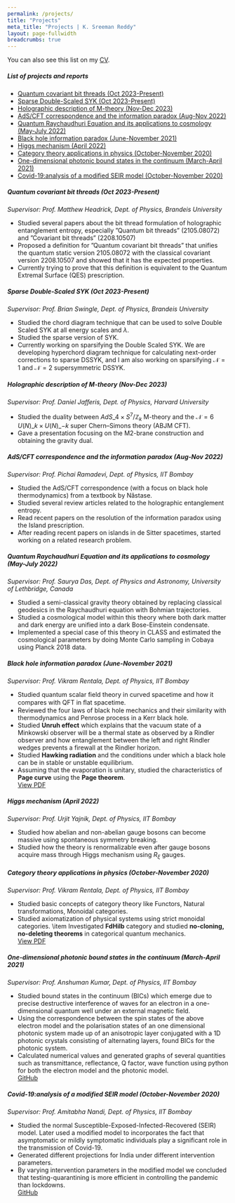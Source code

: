 ```yaml
---
permalink: /projects/
title: "Projects"
meta_title: "Projects | K. Sreeman Reddy"
layout: page-fullwidth
breadcrumbs: true
---
```

<script type="text/x-mathjax-config">
  MathJax.Hub.Config({
    tex2jax: {
      inlineMath: [ ['$','$'], ["\\(","\\)"] ],
      processEscapes: true
    }
  });
</script>
    
<script type="text/javascript"
        src="https://cdn.mathjax.org/mathjax/latest/MathJax.js?config=TeX-AMS-MML_HTMLorMML">
</script>
You can also see this list on my <a class="waves-effect waves-light btn" href='/files/CV.pdf' target="_blank">CV</a>.

<!-- omit in toc -->
##### List of projects and reports

- [Quantum covariant bit threads (Oct 2023-Present)](#quantum-covariant-bit-threads-oct-2023-present)
- [Sparse Double-Scaled SYK (Oct 2023-Present)](#sparse-double-scaled-syk-oct-2023-present)
- [Holographic description of M-theory (Nov-Dec 2023)](#holographic-description-of-m-theory-nov-dec-2023)
- [AdS/CFT correspondence and the information paradox (Aug-Nov 2022)](#adscft-correspondence-and-the-information-paradox-aug-nov-2022)
- [Quantum Raychaudhuri Equation and its applications to cosmology (May-July 2022)](#quantum-raychaudhuri-equation-and-its-applications-to-cosmology-may-july-2022)
- [Black hole information paradox (June-November 2021)](#black-hole-information-paradox-june-november-2021)
- [Higgs mechanism (April 2022)](#higgs-mechanism-april-2022)
- [Category theory applications in physics (October-November 2020)](#category-theory-applications-in-physics-october-november-2020)
- [One-dimensional photonic bound states in the continuum (March-April 2021)](#one-dimensional-photonic-bound-states-in-the-continuum-march-april-2021)
- [Covid-19:analysis of a modified SEIR model (October-November 2020)](#covid-19analysis-of-a-modified-seir-model-october-november-2020)

##### Quantum covariant bit threads (Oct 2023-Present)

*Supervisor: Prof. Matthew Headrick, Dept. of Physics,  Brandeis University*
- Studied several papers about the bit thread formulation of holographic entanglement entropy, especially
”Quantum bit threads” (2105.08072) and ”Covariant bit threads” (2208.10507)
- Proposed a definition for ”Quantum covariant bit threads” that unifies the quantum static version 2105.08072 with the classical covariant version 2208.10507 and showed that it has the expected properties.
- Currently trying to prove that this definition is equivalent to the Quantum Extremal Surface
(QES) prescription.

##### Sparse Double-Scaled SYK (Oct 2023-Present)

*Supervisor: Prof. Brian Swingle, Dept. of Physics,  Brandeis University*
- Studied the chord diagram technique that can be used to solve Double Scaled SYK at all energy scales and $\lambda$.
- Studied the sparse version of SYK.
- Currently working on sparsifying the Double Scaled SYK. We are developing hyperchord diagram technique for calculating next-order corrections to sparse DSSYK, and I am also working on sparsifying ${\mathcal N} = 1$ and ${\mathcal N} = 2$ supersymmetric DSSYK.

##### Holographic description of M-theory (Nov-Dec 2023)

*Supervisor: Prof. Daniel Jafferis, Dept. of Physics,  Harvard University*
- Studied the duality between $AdS\_{4}\times S^{7}/\mathbb{Z}_{k}$ M-theory and the $\mathcal N = 6$ $U(N)\_k \times U(N)\_{-k}$ super Chern–Simons theory (ABJM CFT).
- Gave a presentation focusing on the M2-brane construction and obtaining the gravity dual.

##### AdS/CFT correspondence and the information paradox (Aug-Nov 2022)

*Supervisor: Prof. Pichai Ramadevi, Dept. of Physics, IIT Bombay*
- Studied the AdS/CFT correspondence (with a focus on black hole thermodynamics) from a textbook
by Năstase.
- Studied several review articles related to the holographic entanglement entropy.
- Read recent papers on the resolution of the information paradox using the Island prescription.
- After reading recent papers on islands in de Sitter spacetimes, started working on a related research
problem.
##### Quantum Raychaudhuri Equation and its applications to cosmology (May-July 2022)

*Supervisor: Prof. Saurya Das, Dept. of Physics and Astronomy, University of Lethbridge, Canada*
- Studied a semi-classical gravity theory obtained by replacing classical geodesics in the Raychaudhuri
equation with Bohmian trajectories.
- Studied a cosmological model within this theory where both dark matter and dark energy are unified
into a dark Bose-Einstein condensate.
- Implemented a special case of this theory in CLASS and estimated the cosmological parameters by
doing Monte Carlo sampling in Cobaya using Planck 2018 data.

##### Black hole information paradox (June-November 2021)

*Supervisor: Prof. Vikram Rentala, Dept. of Physics, IIT Bombay*
- Studied quantum scalar field theory in curved spacetime and how it compares with QFT in ﬂat spacetime.
- Reviewed the four laws of black hole mechanics and their similarity with thermodynamics and Penrose process in a Kerr black hole.
- Studied **Unruh effect** which explains that the vacuum state of a Minkowski observer will be a thermal state as observed by a Rindler observer and how entanglement between the left and right Rindler wedges prevents a firewall at the Rindler horizon.
- Studied **Hawking radiation** and the conditions under which a black hole can be in stable or unstable equilibrium.
- Assuming that the evaporation is unitary, studied the characteristics of **Page curve** using the **Page theorem**.<br>
<a href="https://github.com/IamSreeman/LaTeX/raw/master/BlackHoleInformationParadox.pdf" class="button" target="_blank">View PDF</a><br>

##### Higgs mechanism (April 2022)

*Supervisor: Prof. Urjit Yajnik, Dept. of Physics, IIT Bombay*
- Studied how abelian and non-abelian gauge bosons can become massive using spontaneous symmetry
breaking.
- Studied how the theory is renormalizable even after gauge bosons acquire mass through Higgs mechanism using $R_\xi$ gauges.

##### Category theory applications in physics (October-November 2020)
*Supervisor: Prof. Vikram Rentala, Dept. of Physics, IIT Bombay*
- Studied basic concepts of category theory like Functors, Natural transformations, Monoidal categories.
- Studied axiomatization of physical systems using strict monoidal categories.
\item Investigated **FdHilb** category and studied **no-cloning, no-deleting theorems** in categorical quantum mechanics.<br>
<a href="https://github.com/iamsreeman/LaTeX/blob/master/CTAP.pdf" class="button"  target="_blank">View PDF</a><br>

##### One-dimensional photonic bound states in the continuum (March-April 2021)

*Supervisor: Prof. Anshuman Kumar, Dept. of Physics, IIT Bombay*
- Studied bound states in the continuum (BICs) which emerge due to precise destructive interference of waves for an electron in a one-dimensional quantum well under an external magnetic field.
- Using the correspondence between the spin states of the above electron model and the polarisation states of an one dimensional photonic system made up of an anisotropic layer conjugated with a 1D photonic crystals consisting of alternating layers, found BICs for the photonic system.
- Calculated numerical values and generated graphs of several quantities such as transmittance, reflectance, Q factor, wave function using python for both the electron model and the photonic model.<br>
<a href="https://github.com/IamSreeman/1d-photonic-bound-states-in-the-continuum" class="button"  target="_blank">GitHub</a><br>

##### Covid-19:analysis of a modified SEIR model (October-November 2020)
*Supervisor: Prof. Amitabha Nandi, Dept. of Physics, IIT Bombay*
- Studied the normal Susceptible-Exposed-Infected-Recovered (SEIR) model. Later used a modified model to incorporates the fact that asymptomatic or mildly symptomatic individuals play a significant role in the transmission of Covid-19.
- Generated different projections for India under different intervention parameters.
- By varying intervention parameters in the modified model we concluded that testing-quarantining is more efficient in controlling the pandemic than lockdowns.<br>
<a href="https://github.com/iamsreeman/Nonlinear-dynamics" class="button"  target="_blank">GitHub</a><br>